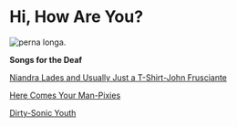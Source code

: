 # Hi, How Are You?

![perna longa.](https://pa1.aminoapps.com/6890/b5e55cd73f9a3a83327da70329721b46bf797793r1-500-367_hq.gif "perna longa cowboy")

**Songs for the Deaf**

[Niandra Lades and Usually Just a T-Shirt-John Frusciante](https://open.spotify.com/intl-pt/album/4wTLTb4VpQtTxmeyyFOFVj?si=GLPyLC6cSXynaVZpmq-h8Q)

[Here Comes Your Man-Pixies](https://open.spotify.com/album/29WKZM3pAn93NpOCAivGf7?si=4Zc2zxQ7QTWm9e4VlMaaSQ)

[Dirty-Sonic Youth](https://open.spotify.com/intl-pt/album/7oNRvhXwhNCfHEUGER5EhG?si=OVNbXSO_T5OJG-POcOcOjA)

<!--
**HiHowAreYouSept83/HiHowAreYouSept83** is a ✨ _special_ ✨ repository because its `README.md` (this file) appears on your GitHub profile.

Here are some ideas to get you started:

- 🔭 I’m currently working on ...
- 🌱 I’m currently learning ...
- 👯 I’m looking to collaborate on ...
- 🤔 I’m looking for help with ...
- 💬 Ask me about ...
- 📫 How to reach me: ...
- 😄 Pronouns: ...
- ⚡ Fun fact: ...
-->
